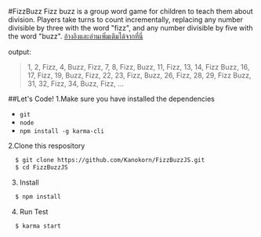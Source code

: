 #FizzBuzz
Fizz buzz is a group word game for children to teach them about division. 
Players take turns to count incrementally, replacing any number divisible by three with the word "fizz", 
and any number divisible by five with the word "buzz".
[อ้างอิงและอ่านเพิ่มเติมได้จากที่นี่](https://en.wikipedia.org/wiki/Fizz_buzz)

output:
 >1, 2, Fizz, 4, Buzz, Fizz, 7, 8, Fizz, Buzz, 11, Fizz, 13, 14, Fizz Buzz, 
 >16, 17, Fizz, 19, Buzz, Fizz, 22, 23, Fizz, Buzz, 26, Fizz, 28, 29, Fizz Buzz, 
 >31, 32, Fizz, 34, Buzz, Fizz, ...


##Let's Code!
1.Make sure you have installed the dependencies
  * `git`
  * `node`
  * `npm install -g karma-cli`

2.Clone this respository
```sh
  $ git clone https://github.com/Kanokorn/FizzBuzzJS.git
  $ cd FizzBuzzJS
```

3. Install
```sh
  $ npm install 
```
4. Run Test

```sh
  $ karma start
```
